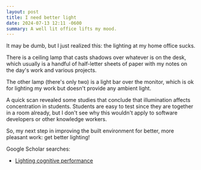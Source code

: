 ```yaml
---
layout: post
title: I need better light
date: 2024-07-13 12:11 -0600
summary: A well lit office lifts my mood.
---
```


It may be dumb, but I just realized this: the lighting at my home office sucks.

There is a ceiling lamp that casts shadows over whatever is on the desk, which usually is a handful of half-letter sheets of paper with my notes on the day's work and various projects.

The other lamp (there's only two) is a light bar over the monitor, which is ok for lighting my work but doesn't provide any ambient light.

A quick scan revealed some studies that conclude that illumination affects concentration in students. Students are easy to test since they are together in a room already, but I don't see why this wouldn't apply to software developers or other knowledge workers.

So, my next step in improving the built environment for better, more pleasant work: get better lighting!

Google Scholar searches:

- [Lighting cognitive performance](https://scholar.google.com/scholar?hl=en&as_sdt=0%2C5&q=lighting+cognitive+performance&btnG=&oq=lighting+cog)
